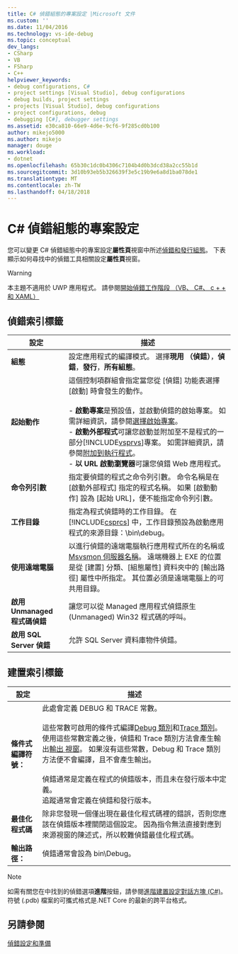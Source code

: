 ```yaml
---
title: C# 偵錯組態的專案設定 |Microsoft 文件
ms.custom: ''
ms.date: 11/04/2016
ms.technology: vs-ide-debug
ms.topic: conceptual
dev_langs:
- CSharp
- VB
- FSharp
- C++
helpviewer_keywords:
- debug configurations, C#
- project settings [Visual Studio], debug configurations
- debug builds, project settings
- projects [Visual Studio], debug configurations
- project configurations, debug
- debugging [C#], debugger settings
ms.assetid: e30ca810-66e9-4d6e-9cf6-9f285cd0b100
author: mikejo5000
ms.author: mikejo
manager: douge
ms.workload:
- dotnet
ms.openlocfilehash: 65b30c1dc0b4306c7104b4d0b3dcd38a2cc55b1d
ms.sourcegitcommit: 3d10b93eb5b326639f3e5c19b9e6a8d1ba078de1
ms.translationtype: MT
ms.contentlocale: zh-TW
ms.lasthandoff: 04/18/2018
---
```

# <a name="project-settings-for--c-debug-configurations"></a>C# 偵錯組態的專案設定
您可以變更 C# 偵錯組態中的專案設定**屬性頁**視窗中所述[偵錯和發行組態](../debugger/how-to-set-debug-and-release-configurations.md)。 下表顯示如何尋找中的偵錯工具相關設定**屬性頁**視窗。  
  
> [!WARNING]
>  本主題不適用於 UWP 應用程式。 請參閱[開始偵錯工作階段 （VB、 C#、 c + + 和 XAML）](../debugger/start-a-debugging-session-for-a-store-app-in-visual-studio-vb-csharp-cpp-and-xaml.md)  
  
##  <a name="BKMK_Debug_tab"></a> 偵錯索引標籤  
  
|**設定**|**描述**|  
|-----------------|---------------------|  
|**組態**|設定應用程式的編譯模式。 選擇**現用 （偵錯）**，**偵錯**，**發行**，**所有組態**。|  
|**起始動作**|這個控制項群組會指定當您從 [偵錯] 功能表選擇 [啟動] 時會發生的動作。<br /><br /> -   **啟動專案**是預設值，並啟動偵錯的啟始專案。 如需詳細資訊，請參閱[選擇啟始專案](http://msdn.microsoft.com/en-us/222e3f32-a6fe-4941-bf37-6b2a921129fd)。<br />-   **啟動外部程式**可讓您啟動並附加至不是程式的一部分[!INCLUDE[vsprvs](../code-quality/includes/vsprvs_md.md)]專案。 如需詳細資訊，請參閱[附加到執行程式](http://msdn.microsoft.com/en-us/636d0a52-4bfd-48d2-89ad-d7b9ca4dc4f4)。<br />-   **以 URL 啟動瀏覽器**可讓您偵錯 Web 應用程式。|  
|**命令列引數**|指定要偵錯的程式之命令列引數。 命令名稱是在 [啟動外部程式] 指定的程式名稱。 如果 [啟動動作] 設為 [起始 URL]，便不能指定命令列引數。|  
|**工作目錄**|指定為程式偵錯時的工作目錄。 在 [!INCLUDE[csprcs](../data-tools/includes/csprcs_md.md)] 中，工作目錄預設為啟動應用程式的來源目錄：\bin\debug。|  
|**使用遠端電腦**|以進行偵錯的遠端電腦執行應用程式所在的名稱或[Msvsmon 伺服器名稱](../debugger/remote-debugging.md)。 遠端機器上 EXE 的位置是從 [建置] 分類、[組態屬性] 資料夾中的 [輸出路徑] 屬性中所指定。 其位置必須是遠端電腦上的可共用目錄。|
|**啟用 Unmanaged 程式碼偵錯**|讓您可以從 Managed 應用程式偵錯原生 (Unmanaged) Win32 程式碼的呼叫。|  
|**啟用 SQL Server 偵錯**|允許 SQL Server 資料庫物件偵錯。|  
  
##  <a name="BKMK_Build_tab"></a> 建置索引標籤  
  
|設定|描述|  
|-------------|-----------------|  
|**條件式編譯符號：**|此處會定義 DEBUG 和 TRACE 常數。<br /><br /> 這些常數可啟用的條件式編譯[Debug 類別](/dotnet/api/system.diagnostics.debug)和[Trace 類別](/dotnet/api/system.diagnostics.trace)。 使用這些常數定義之後，偵錯和 Trace 類別方法會產生輸出[輸出 視窗](../ide/reference/output-window.md)。 如果沒有這些常數，Debug 和 Trace 類別方法便不會編譯，且不會產生輸出。<br /><br /> 偵錯通常是定義在程式的偵錯版本，而且未在發行版本中定義。<br />追蹤通常會定義在偵錯和發行版本。|  
|**最佳化程式碼**|除非您發現一個僅出現在最佳化程式碼裡的錯誤，否則您應該在偵錯版本裡關閉這個設定。 因為指令無法直接對應到來源視窗的陳述式，所以較難偵錯最佳化程式碼。|  
|**輸出路徑：**|偵錯通常會設為 bin\Debug。|

> [!NOTE]
> 如需有關您在中找到的偵錯選項**進階**按鈕，請參閱[進階建置設定對話方塊 (C#)](../ide/reference/advanced-build-settings-dialog-box-csharp.md)。 符號 (.pdb) 檔案的可攜式格式是.NET Core 的最新的跨平台格式。 
  
## <a name="see-also"></a>另請參閱  
 [偵錯設定和準備](../debugger/debugger-settings-and-preparation.md)